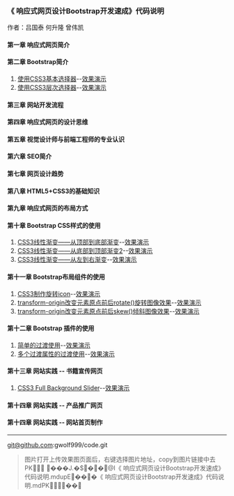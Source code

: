 
### 《 响应式网页设计Bootstrap开发速成》代码说明

作者：吕国泰 何升隆 曾伟凯

#### 第一章 响应式网页简介

#### 第二章 Bootstrap简介

 1. [使用CSS3基本选择器](https://github.com/gwolf999/code/blob/master/%E5%9B%BE%E8%A7%A3CSS3%E6%A0%B8%E5%BF%83%E6%8A%80%E6%9C%AF%E4%B8%8E%E6%A1%88%E4%BE%8B%E5%AE%9E%E6%88%98code/chapter-2/2-1.html)--[效果演示](http://code.gwolf.me/css3/chapter-2/2-1.html)
 2. [使用CSS3层次选择器](https://github.com/gwolf999/code/blob/master/%E5%9B%BE%E8%A7%A3CSS3%E6%A0%B8%E5%BF%83%E6%8A%80%E6%9C%AF%E4%B8%8E%E6%A1%88%E4%BE%8B%E5%AE%9E%E6%88%98code/chapter-2/2-2.html)--[效果演示](http://code.gwolf.me/css3/chapter-2/2-2.html)
   
#### 第三章 网站开发流程

#### 第四章 响应式网页的设计思维

#### 第五章 视觉设计师与前端工程师的专业认识

#### 第六章 SEO简介

#### 第七章 网页设计趋势

#### 第八章 HTML5+CSS3的基础知识


#### 第九章 响应式网页的布局方式

 
#### 第十章 Bootstrap CSS样式的使用
1. [CSS3线性渐变——从顶部到底部渐变](https://github.com/gwolf999/code/blob/master/%E5%9B%BE%E8%A7%A3CSS3%E6%A0%B8%E5%BF%83%E6%8A%80%E6%9C%AF%E4%B8%8E%E6%A1%88%E4%BE%8B%E5%AE%9E%E6%88%98code/chapter-10/10-1.html)--[效果演示](http://code.gwolf.me/css3/chapter-10/10-1.html)
2. [CSS3线性渐变——从底部到顶部渐变2](https://github.com/gwolf999/code/blob/master/%E5%9B%BE%E8%A7%A3CSS3%E6%A0%B8%E5%BF%83%E6%8A%80%E6%9C%AF%E4%B8%8E%E6%A1%88%E4%BE%8B%E5%AE%9E%E6%88%98code/chapter-10/10-2.html)--[效果演示](http://code.gwolf.me/css3/chapter-10/10-2.html)
3. [CSS3线性渐变——从左到右渐变](https://github.com/gwolf999/code/blob/master/%E5%9B%BE%E8%A7%A3CSS3%E6%A0%B8%E5%BF%83%E6%8A%80%E6%9C%AF%E4%B8%8E%E6%A1%88%E4%BE%8B%E5%AE%9E%E6%88%98code/chapter-10/10-3.html)--[效果演示](http://code.gwolf.me/css3/chapter-10/10-3.html)

#### 第十一章 Bootstrap布局组件的使用
1. [CSS3制作旋转icon](https://github.com/gwolf999/code/blob/master/%E5%9B%BE%E8%A7%A3CSS3%E6%A0%B8%E5%BF%83%E6%8A%80%E6%9C%AF%E4%B8%8E%E6%A1%88%E4%BE%8B%E5%AE%9E%E6%88%98code/chapter-11/11-1.html)--[效果演示](http://code.gwolf.me/css3/chapter-11/11-1.html)
2. [transform-origin改变元素原点前后rotate()旋转图像效果](https://github.com/gwolf999/code/blob/master/%E5%9B%BE%E8%A7%A3CSS3%E6%A0%B8%E5%BF%83%E6%8A%80%E6%9C%AF%E4%B8%8E%E6%A1%88%E4%BE%8B%E5%AE%9E%E6%88%98code/chapter-11/11-2.html)--[效果演示](http://code.gwolf.me/css3/chapter-11/11-2.html)
3. [transform-origin改变元素原点前后skew()倾斜图像效果](https://github.com/gwolf999/code/blob/master/%E5%9B%BE%E8%A7%A3CSS3%E6%A0%B8%E5%BF%83%E6%8A%80%E6%9C%AF%E4%B8%8E%E6%A1%88%E4%BE%8B%E5%AE%9E%E6%88%98code/chapter-11/11-3.html)--[效果演示](http://code.gwolf.me/css3/chapter-11/11-3.html)

#### 第十二章 Bootstrap 插件的使用

1. [简单的过渡使用](https://github.com/gwolf999/code/blob/master/%E5%9B%BE%E8%A7%A3CSS3%E6%A0%B8%E5%BF%83%E6%8A%80%E6%9C%AF%E4%B8%8E%E6%A1%88%E4%BE%8B%E5%AE%9E%E6%88%98code/chapter-12/12-1.html)--[效果演示](http://code.gwolf.me/css3/chapter-12/12-1.html)
2. [多个过渡属性的过渡使用](https://github.com/gwolf999/code/blob/master/%E5%9B%BE%E8%A7%A3CSS3%E6%A0%B8%E5%BF%83%E6%8A%80%E6%9C%AF%E4%B8%8E%E6%A1%88%E4%BE%8B%E5%AE%9E%E6%88%98code/chapter-12/12-2.html)--[效果演示](http://code.gwolf.me/css3/chapter-12/12-2.html)

#### 第十三章 网站实践 -- 书籍宣传网页
1. [CSS3 Full Background Slider](https://github.com/gwolf999/code/blob/master/%E5%9B%BE%E8%A7%A3CSS3%E6%A0%B8%E5%BF%83%E6%8A%80%E6%9C%AF%E4%B8%8E%E6%A1%88%E4%BE%8B%E5%AE%9E%E6%88%98code/chapter-13/CSS3Fullbackground/index.html)--[效果演示](http://code.gwolf.me/css3/chapter-13/CSS3Fullbackground/index.html)

#### 第十四章 网站实践 -- 产品推广网页
#### 第十四章 网站实践 -- 网站首页制作

----------
git@github.com:gwolf999/code.git

> 图片打开上传效果图页面后，右键选择图片地址，copy到图片链接中去PK
���J.�$��@I《 响应式网页设计Bootstrap开发速成》代码说明.mdupE���《 响应式网页设计Bootstrap开发速成》代码说明.mdPK��
